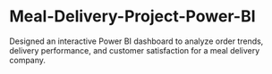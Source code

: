 # Meal-Delivery-Project-Power-BI
Designed an interactive Power BI dashboard to analyze order trends, delivery performance, and customer satisfaction for a meal delivery company. 
